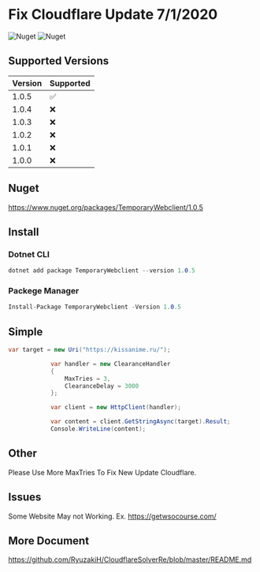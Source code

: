 # Fix Cloudflare Update 7/1/2020
![Nuget](https://img.shields.io/nuget/dt/TemporaryWebclient)
![Nuget](https://img.shields.io/nuget/v/TemporaryWebclient)
## Supported Versions
| Version | Supported          |
| ------- | ------------------ |
| 1.0.5   | :white_check_mark: |
| 1.0.4   | :x:                |
| 1.0.3   | :x:                |
| 1.0.2   | :x:                |
| 1.0.1   | :x:                |
| 1.0.0   | :x:                |

## Nuget
https://www.nuget.org/packages/TemporaryWebclient/1.0.5

## Install
### Dotnet CLI
```c#
dotnet add package TemporaryWebclient --version 1.0.5
```
### Packege Manager
```c#
Install-Package TemporaryWebclient -Version 1.0.5
```

## Simple
```c#
var target = new Uri("https://kissanime.ru/");

            var handler = new ClearanceHandler
            {
                MaxTries = 3,
                ClearanceDelay = 3000
            };

            var client = new HttpClient(handler);

            var content = client.GetStringAsync(target).Result;
            Console.WriteLine(content);
```

## Other 
Please Use More MaxTries To Fix New Update Cloudflare.

## Issues
Some Website May not Working.
Ex. https://getwsocourse.com/

## More Document 
https://github.com/RyuzakiH/CloudflareSolverRe/blob/master/README.md

